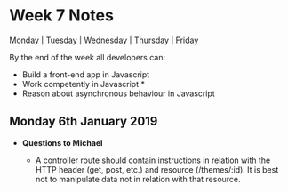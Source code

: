 # Week 7 Notes

[Monday](#monday-6th-january-2019) | [Tuesday](#tuesday-7th-january-2019) | [Wednesday](#wednesday-8th-january-2019) | [Thursday](#thursday-9th-january-2019) | [Friday](#friday-10th-january-2019)

By the end of the week all developers can:

- Build a front-end app in Javascript
- Work competently in Javascript *
- Reason about asynchronous behaviour in Javascript

## Monday 6th January 2019

- **Questions to Michael**

  - A controller route should contain instructions in relation with the HTTP header (get, post, etc.) and resource (/themes/:id). It is best not to manipulate data not in relation with that resource.
